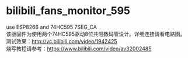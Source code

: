 # bilibili_fans_monitor_595  
use ESP8266 and 74HC595 7SEG_CA  
该版固件为使用两个74HC595驱动8位共阳数码管设计。详细连接请看电路图。  
测试效果：http://vc.bilibili.com/video/1942425  
烧写教程请参考：https://www.bilibili.com/video/av32002485  
